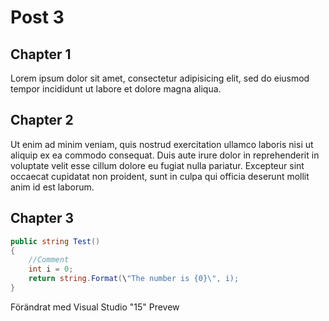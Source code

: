 # Post 3
## Chapter 1
Lorem ipsum dolor sit amet, consectetur adipisicing elit, sed do eiusmod tempor incididunt ut labore
et dolore magna aliqua.

## Chapter 2
Ut enim ad minim veniam, quis nostrud exercitation ullamco laboris nisi ut
aliquip ex ea commodo consequat. Duis aute irure dolor in reprehenderit in voluptate velit esse
cillum dolore eu fugiat nulla pariatur. Excepteur sint occaecat cupidatat non proident, sunt in
culpa qui officia deserunt mollit anim id est laborum.

## Chapter 3
```cs
public string Test()
{
    //Comment
    int i = 0;
    return string.Format(\"The number is {0}\", i);
}
```
Förändrat med Visual Studio "15" Prevew
